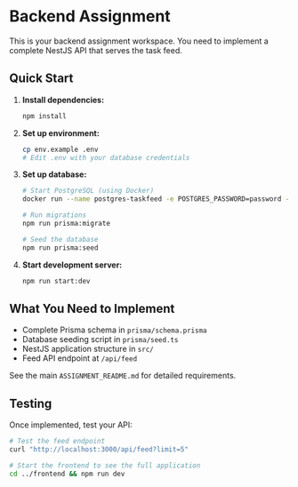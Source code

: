# Backend Assignment

This is your backend assignment workspace. You need to implement a complete NestJS API that serves the task feed.

## Quick Start

1. **Install dependencies:**
   ```bash
   npm install
   ```

2. **Set up environment:**
   ```bash
   cp env.example .env
   # Edit .env with your database credentials
   ```

3. **Set up database:**
   ```bash
   # Start PostgreSQL (using Docker)
   docker run --name postgres-taskfeed -e POSTGRES_PASSWORD=password -e POSTGRES_DB=taskfeed -p 5432:5432 -d postgres:15
   
   # Run migrations
   npm run prisma:migrate
   
   # Seed the database
   npm run prisma:seed
   ```

4. **Start development server:**
   ```bash
   npm run start:dev
   ```

## What You Need to Implement

- Complete Prisma schema in `prisma/schema.prisma`
- Database seeding script in `prisma/seed.ts`
- NestJS application structure in `src/`
- Feed API endpoint at `/api/feed`

See the main `ASSIGNMENT_README.md` for detailed requirements.

## Testing

Once implemented, test your API:

```bash
# Test the feed endpoint
curl "http://localhost:3000/api/feed?limit=5"

# Start the frontend to see the full application
cd ../frontend && npm run dev
```